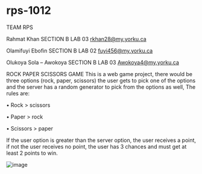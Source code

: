 # rps-1012
TEAM RPS



Rahmat Khan
SECTION B
LAB 03
rkhan28@my.yorku.ca

Olamifuyi Ebofin
SECTION B
LAB 02
fuyi456@my.yorku.ca
	
Olukoya Sola – Awokoya
SECTION B
LAB 03
Awokoya4@my.yorku.ca


ROCK PAPER SCISSORS GAME 
This is a web game project, there would be three options (rock, paper, scissors) the user gets to pick one of the options and the server has a random generator to pick from the options as well, 
The rules are:


•	Rock > scissors

•	Paper > rock

•	Scissors > paper


If the user option is greater than the server option, the user receives a point, if not the user receives no point, the user has 3 chances and must get at least 2 points to win.
 
![image](https://user-images.githubusercontent.com/77374546/136643516-3d6ff581-c3e7-4e51-a8d7-234929bd751c.png)
